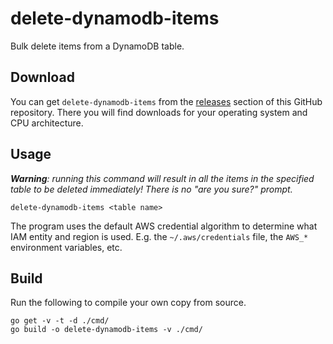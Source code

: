 # delete-dynamodb-items
Bulk delete items from a DynamoDB table.

## Download

You can get `delete-dynamodb-items` from the [releases](https://github.com/halprin/delete-dynamodb-items/releases)
section of this GitHub repository.  There you will find downloads for your operating system and CPU architecture.

## Usage

_**Warning**: running this command will result in all the items in the specified table to be deleted immediately!  There
is no "are you sure?" prompt._

```shell
delete-dynamodb-items <table name>
```

The program uses the default AWS credential algorithm to determine what IAM entity and region is used.  E.g. the
`~/.aws/credentials` file, the `AWS_*` environment variables, etc.

## Build

Run the following to compile your own copy from source.

```shell
go get -v -t -d ./cmd/
go build -o delete-dynamodb-items -v ./cmd/
```
